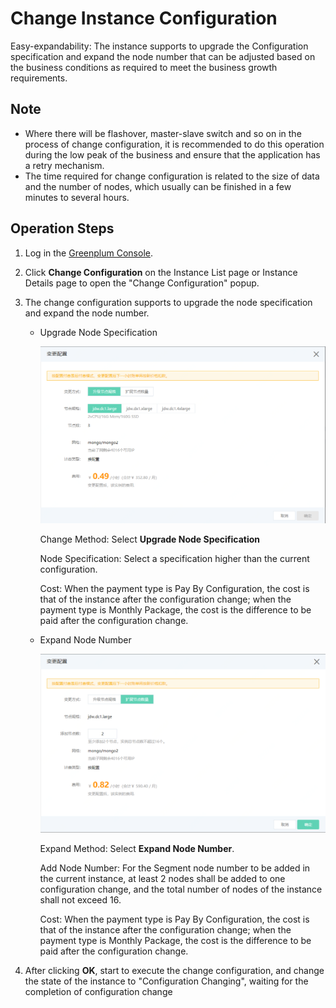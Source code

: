 # Change Instance Configuration

Easy-expandability: The instance supports to upgrade the Configuration specification and expand the node number that can be adjusted based on the business conditions as required to meet the business growth requirements.

## Note

- Where there will be flashover, master-slave switch and so on in the process of change configuration, it is recommended to do this operation during the low peak of the business and ensure that the application has a retry mechanism.
- The time required for change configuration is related to the size of data and the number of nodes, which usually can be finished in a few minutes to several hours.

## Operation Steps

1. Log in the [Greenplum Console](https://jdw-console.jdcloud.com/list).

2. Click **Change Configuration** on the Instance List page or Instance Details page to open the "Change Configuration" popup.

3. The change configuration supports to upgrade the node specification and expand the node number.

   - Upgrade Node Specification

     ![image-20191226144738092](../../../../../image/JCS-for-Greenplum/jdw-015.png)
     
     Change Method: Select **Upgrade Node Specification**
   
     Node Specification: Select a specification higher than the current configuration.
   
     Cost: When the payment type is Pay By Configuration, the cost is that of the instance after the configuration change; when the payment type is Monthly Package, the cost is the difference to be paid after the configuration change.
   
   - Expand Node Number

     ![image-20191226150310512](../../../../../image/JCS-for-Greenplum/jdw-016.png)
   
     Expand Method: Select **Expand Node Number**.
     
     Add Node Number: For the Segment node number to be added in the current instance, at least 2 nodes shall be added to one configuration change, and the total number of nodes of the instance shall not exceed 16.
     
     Cost: When the payment type is Pay By Configuration, the cost is that of the instance after the configuration change; when the payment type is Monthly Package, the cost is the difference to be paid after the configuration change.
   
4. After clicking **OK**, start to execute the change configuration, and change the state of the instance to "Configuration Changing", waiting for the completion of configuration change
   
   
   
   

